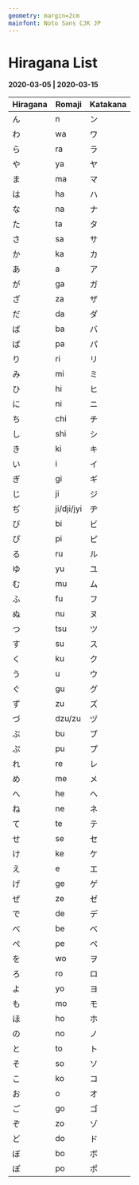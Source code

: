 ```yaml
---
geometry: margin=2cm
mainfont: Noto Sans CJK JP
---
```


# Hiragana List

**2020-03-05 | 2020-03-15**

| Hiragana | Romaji     | Katakana |
| -------- | ---------- | -------- |
| ん       | n          | ン       |
| わ       | wa         | ワ       |
| ら       | ra         | ラ       |
| や       | ya         | ヤ       |
| ま       | ma         | マ       |
| は       | ha         | ハ       |
| な       | na         | ナ       |
| た       | ta         | タ       |
| さ       | sa         | サ       |
| か       | ka         | カ       |
| あ       | a          | ア       |
| が       | ga         | ガ       |
| ざ       | za         | ザ       |
| だ       | da         | ダ       |
| ば       | ba         | バ       |
| ぱ       | pa         | パ       |
| り       | ri         | リ       |
| み       | mi         | ミ       |
| ひ       | hi         | ヒ       |
| に       | ni         | ニ       |
| ち       | chi        | チ       |
| し       | shi        | シ       |
| き       | ki         | キ       |
| い       | i          | イ       |
| ぎ       | gi         | ギ       |
| じ       | ji         | ジ       |
| ぢ       | ji/dji/jyi | ヂ       |
| び       | bi         | ビ       |
| ぴ       | pi         | ピ       |
| る       | ru         | ル       |
| ゆ       | yu         | ユ       |
| む       | mu         | ム       |
| ふ       | fu         | フ       |
| ぬ       | nu         | ヌ       |
| つ       | tsu        | ツ       |
| す       | su         | ス       |
| く       | ku         | ク       |
| う       | u          | ウ       |
| ぐ       | gu         | グ       |
| ず       | zu         | ズ       |
| づ       | dzu/zu     | ヅ       |
| ぶ       | bu         | ブ       |
| ぷ       | pu         | プ       |
| れ       | re         | レ       |
| め       | me         | メ       |
| へ       | he         | ヘ       |
| ね       | ne         | ネ       |
| て       | te         | テ       |
| せ       | se         | セ       |
| け       | ke         | ケ       |
| え       | e          | エ       |
| げ       | ge         | ゲ       |
| ぜ       | ze         | ゼ       |
| で       | de         | デ       |
| べ       | be         | ベ       |
| ぺ       | pe         | ペ       |
| を       | wo         | ヲ       |
| ろ       | ro         | ロ       |
| よ       | yo         | ヨ       |
| も       | mo         | モ       |
| ほ       | ho         | ホ       |
| の       | no         | ノ       |
| と       | to         | ト       |
| そ       | so         | ソ       |
| こ       | ko         | コ       |
| お       | o          | オ       |
| ご       | go         | ゴ       |
| ぞ       | zo         | ゾ       |
| ど       | do         | ド       |
| ぼ       | bo         | ボ       |
| ぽ       | po         | ポ       |
